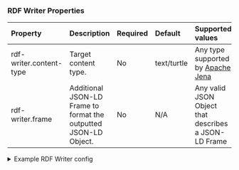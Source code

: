 ### RDF Writer Properties

| Property                | Description                                                      | Required | Default     | Supported values                                                                                                        | Example                                                           |
|:------------------------|:-----------------------------------------------------------------|:---------|:------------|:------------------------------------------------------------------------------------------------------------------------|:------------------------------------------------------------------|
| rdf-writer.content-type | Target content type.                                             | No       | text/turtle | Any type supported by [Apache Jena](https://jena.apache.org/documentation/io/rdf-input.html#determining-the-rdf-syntax) | application/ld+json                                               |
| rdf-writer.frame        | Additional JSON-LD Frame to format the outputted JSON-LD Object. | No       | N/A         | Any valid JSON Object that describes a JSON-LD Frame                                                                    | See https://www.w3.org/TR/json-ld11-framing/#sample-library-frame |

<details>
    <summary>Example RDF Writer config</summary>

<div markdown="1">
Format as N-Quads:

```yaml
      config:
        rdf-writer:
          content-type: application/n-quads
```

Format as JSON-LD with given frame:

```yaml
      config:
        rdf-writer:
          content-type: application/ld+json
          frame: |
            {
              "@context": {"@vocab": "http://example.org/"},
              "@type": "Library",
              "contains": {
                "@type": "Book",
                "contains": {
                  "@type": "Chapter"
                }
              }
            }
```
</div>


</details>

